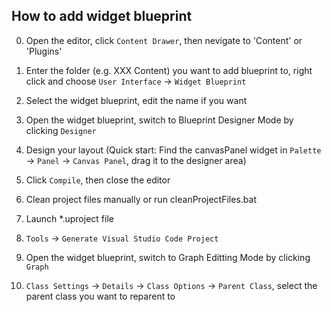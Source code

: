 ## How to add widget blueprint

0. Open the editor, click `Content Drawer`, then nevigate to 'Content' or 'Plugins'

1. Enter the folder (e.g. XXX Content) you want to add blueprint to, right click and choose `User Interface` -> `Widget Blueprint`

2. Select the widget blueprint, edit the name if you want

3. Open the widget blueprint, switch to Blueprint Designer Mode by clicking `Designer`

4. Design your layout (Quick start: Find the canvasPanel widget in `Palette` -> `Panel` -> `Canvas Panel`, drag it to the designer area)

5. Click `Compile`, then close the editor

6. Clean project files manually or run cleanProjectFiles.bat

7. Launch *.uproject file

8. `Tools` -> `Generate Visual Studio Code Project`

9. Open the widget blueprint, switch to Graph Editting Mode by clicking `Graph`

10. `Class Settings` -> `Details` -> `Class Options` -> `Parent Class`, select the parent class you want to reparent to